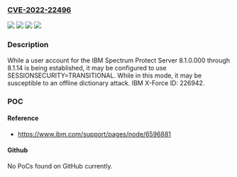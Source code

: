 ### [CVE-2022-22496](https://cve.mitre.org/cgi-bin/cvename.cgi?name=CVE-2022-22496)
![](https://img.shields.io/static/v1?label=Product&message=Spectrum%20Protect%20Server&color=blue)
![](https://img.shields.io/static/v1?label=Version&message=8.1.0.000%20&color=brightgreen)
![](https://img.shields.io/static/v1?label=Version&message=8.1.14%20&color=brightgreen)
![](https://img.shields.io/static/v1?label=Vulnerability&message=Obtain%20Information&color=brightgreen)

### Description

While a user account for the IBM Spectrum Protect Server 8.1.0.000 through 8.1.14 is being established, it may be configured to use SESSIONSECURITY=TRANSITIONAL. While in this mode, it may be susceptible to an offline dictionary attack. IBM X-Force ID: 226942.

### POC

#### Reference
- https://www.ibm.com/support/pages/node/6596881

#### Github
No PoCs found on GitHub currently.

